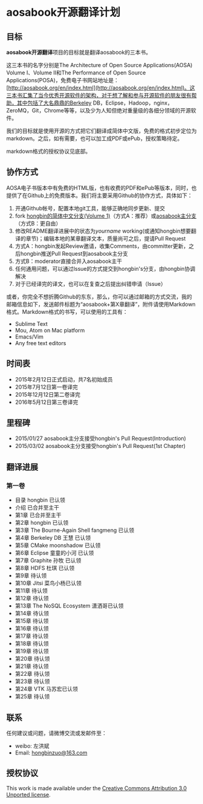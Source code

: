 # aosabook开源翻译计划

## 目标

**aosabook开源翻译**项目的目标就是翻译aosabook的三本书。

这三本书的名字分别是The Architecture of Open Source Applications(AOSA) Volume I、Volume II和The Performance of Open Source Applications(POSA)，免费电子书网站地址是：[http://aosabook.org/en/index.html](http://aosabook.org/en/index.html)。这三本书汇集了当今优秀开源软件的架构，对于想了解和参与开源软件的朋友很有帮助，其中包括了大名鼎鼎的Berkeley DB，Eclipse，Hadoop，nginx，ZeroMQ，Git，Chrome等等，以及少为人知但绝对重量级的各细分领域的开源软件。

我们的目标就是使用开源的方式把它们翻译成简体中文版，免费的格式初步定位为markdown。之后，如有需要，也可以加工成PDF或ePub，授权策略待定。

markdown格式的授权协议见底部。

## 协作方式

AOSA电子书版本中有免费的HTML版，也有收费的PDF和ePub等版本，同时，也提供了在Github上的免费版本。我们将主要采用Github的协作方式，具体如下：
 1. 开通Github帐号，配置本地git工具，能够正确地同步更新、提交
 2. fork [hongbin的简体中文分支(Volume 1)](https://github.com/hongbinzuo/aosabook/tree/zh_cn_trans/v1)（方式A：推荐）或[aosabook主分支](https://github.com/aosabook/aosabook)（方式B：更自由）
 3. 修改README翻译进展中的状态为*yourname* working(或通知hongbin想要翻译的章节)；编辑本地的某章翻译文本，质量尚可之后，提请Pull Request
 4. 方式A：hongbin发起Review邀请，收集Comments，由committer更新，之后hongbin推送Pull Request到aosabook主分支
 5. 方式B：moderator直接合并入aosabook主干
 6. 任何通用问题，可以通过Issue的方式提交到hongbin's分支，由hongbin协调解决
 7. 对于已经译完的译文，也可以在复查之后提出纠错申请（Issue）

或者，你完全不想折腾Github的东东，那么，你可以通过邮箱的方式交流，我的邮箱信息如下，发送邮件标题为“aosabook+第X章翻译”，附件请使用Markdown格式。Markdown格式的书写，可以使用的工具有：
  - Sublime Text
  - Mou, Atom on Mac platform
  - Emacs/Vim
  - Any free text editors

## 时间表

 - 2015年2月12日正式启动，共7名初始成员
 - 2015年7月12日第一卷译完
 - 2015年12月12日第二卷译完
 - 2016年5月12日第三卷译完

## 里程碑

 - 2015/01/27 aosabook主分支接受hongbin's Pull Request(Introduction)
 - 2015/03/02 aosabook主分支接受hongbin's Pull Request(1st Chapter)

## 翻译进展

### 第一卷
 - 目录 hongbin 已认领
 - 介绍 已合并至主干
 - 第1章 已合并至主干
 - 第2章 hongbin 已认领
 - 第3章 The Bourne-Again Shell fangmeng 已认领
 - 第4章 Berkeley DB 王慧 已认领
 - 第5章 CMake moonshadow 已认领
 - 第6章 Eclipse 童童的小河 已认领
 - 第7章 Graphite 孙牧 已认领
 - 第8章 HDFS 杜琪 已认领
 - 第9章 待认领
 - 第10章 Jitsi 菜鸟小杨已认领
 - 第11章 待认领
 - 第12章 待认领
 - 第13章 The NoSQL Ecosystem 潇洒哥已认领
 - 第14章 待认领
 - 第15章 待认领
 - 第16章 待认领
 - 第17章 待认领
 - 第18章 待认领
 - 第19章 待认领
 - 第20章 待认领
 - 第21章 待认领
 - 第22章 待认领
 - 第23章 待认领
 - 第24章 VTK 马苏宏已认领
 - 第25章 待认领

## 联系

任何建议或问题，请微博交流或发邮件至：
 - weibo: 左洪斌
 - Email: hongbinzuo@163.com

## 授权协议

This work is made available under the [Creative Commons Attribution 3.0 Unported license](http://creativecommons.org/licenses/by/3.0/legalcode).

